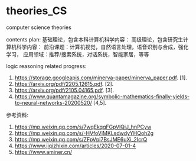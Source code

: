 # theories_CS
computer science theories

contents plan:
  基础理论，包含本科计算机科学内容：
  高级理论，包含研究生计算机科学内容：
  前沿课题：计算机视觉，自然语言处理，语音识别与合成，强化学习，
  应用领域：推荐/搜索系统，对话系统，智能家居，等等



logic reasoning related progress:
1. https://storage.googleapis.com/minerva-paper/minerva_paper.pdf. [1]. 
2. https://arxiv.org/pdf/2205.12615.pdf. [2].
3. https://arxiv.org/pdf/2105.04165.pdf. [3].
4. https://www.quantamagazine.org/symbolic-mathematics-finally-yields-to-neural-networks-20200520/ [4,5].




参考资料:
1. https://mp.weixin.qq.com/s/7wqEkqgFGpVlQiJ_hnPCyw
2. https://mp.weixin.qq.com/s/-HVfoVjMKLsdwdyYHQoh2g
3. https://mp.weixin.qq.com/s/ZFpVpi7BsJME6uXi_2IcrQ
4. https://www.jiqizhixin.com/articles/2020-07-01-4
5. https://www.aminer.cn/
